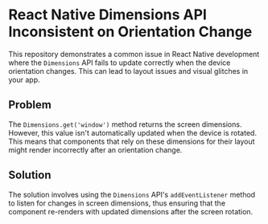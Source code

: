 # React Native Dimensions API Inconsistent on Orientation Change

This repository demonstrates a common issue in React Native development where the `Dimensions` API fails to update correctly when the device orientation changes. This can lead to layout issues and visual glitches in your app.

## Problem

The `Dimensions.get('window')` method returns the screen dimensions. However, this value isn't automatically updated when the device is rotated. This means that components that rely on these dimensions for their layout might render incorrectly after an orientation change.

## Solution

The solution involves using the `Dimensions` API's `addEventListener` method to listen for changes in screen dimensions, thus ensuring that the component re-renders with updated dimensions after the screen rotation.